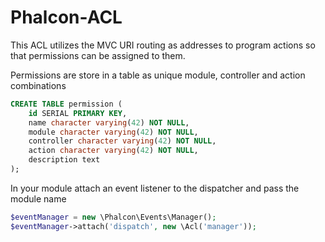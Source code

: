 # Phalcon-ACL

This ACL utilizes the MVC URI routing as addresses to program actions so that
permissions can be assigned to them.

Permissions are store in a table as unique module, controller and action combinations

```sql
CREATE TABLE permission (
    id SERIAL PRIMARY KEY,
    name character varying(42) NOT NULL,
    module character varying(42) NOT NULL,
    controller character varying(42) NOT NULL,
    action character varying(42) NOT NULL,
    description text
);
```

In your module attach an event listener to the dispatcher and pass the module name

```php
$eventManager = new \Phalcon\Events\Manager();
$eventManager->attach('dispatch', new \Acl('manager'));
```